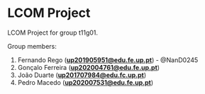 # LCOM Project

LCOM Project for group t11g01.

Group members:
1. Fernando Rego (**up201905951@edu.fe.up.pt**) - @NanD0245 
2. Gonçalo Ferreira (**up202004761@edu.fe.up.pt**)  
3. João Duarte (**up201707984@edu.fc.up.pt**)  
4. Pedro Macedo (**up202007531@edu.fe.up.pt**)  
